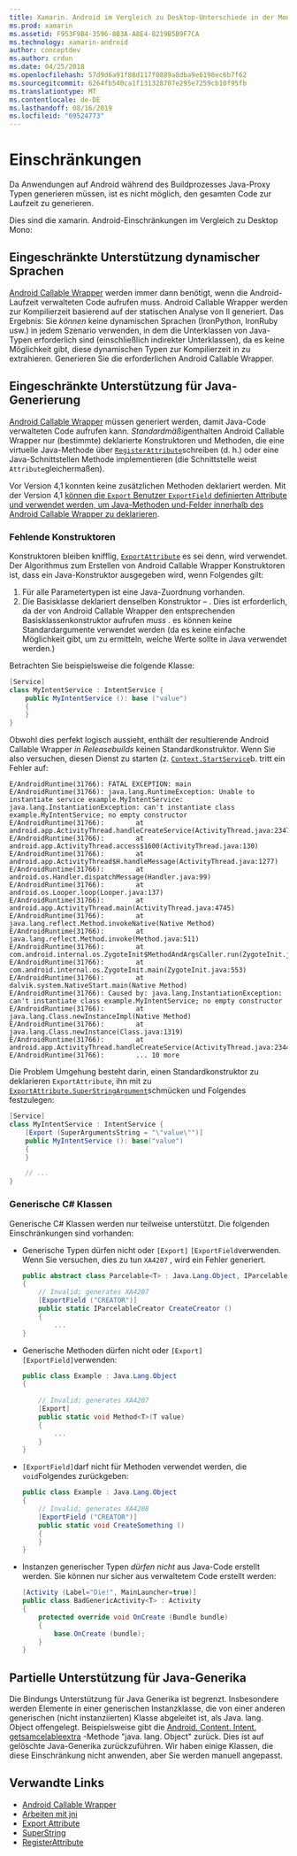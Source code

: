 ```yaml
---
title: Xamarin. Android im Vergleich zu Desktop-Unterschiede in der Mono-Laufzeit
ms.prod: xamarin
ms.assetid: F953F9B4-3596-8B3A-A8E4-8219B5B9F7CA
ms.technology: xamarin-android
author: conceptdev
ms.author: crdun
ms.date: 04/25/2018
ms.openlocfilehash: 57d9d6a91f88d117f0889a8dba9e6198ec6b7f62
ms.sourcegitcommit: 6264fb540ca1f131328707e295e7259cb10f95fb
ms.translationtype: MT
ms.contentlocale: de-DE
ms.lasthandoff: 08/16/2019
ms.locfileid: "69524773"
---
```

# <a name="limitations"></a>Einschränkungen

Da Anwendungen auf Android während des Buildprozesses Java-Proxy Typen generieren müssen, ist es nicht möglich, den gesamten Code zur Laufzeit zu generieren.

Dies sind die xamarin. Android-Einschränkungen im Vergleich zu Desktop Mono:

## <a name="limited-dynamic-language-support"></a>Eingeschränkte Unterstützung dynamischer Sprachen

 [Android Callable Wrapper](~/android/platform/java-integration/android-callable-wrappers.md) werden immer dann benötigt, wenn die Android-Laufzeit verwalteten Code aufrufen muss. Android Callable Wrapper werden zur Kompilierzeit basierend auf der statischen Analyse von Il generiert. Das Ergebnis: Sie *können* keine dynamischen Sprachen (IronPython, IronRuby usw.) in jedem Szenario verwenden, in dem die Unterklassen von Java-Typen erforderlich sind (einschließlich indirekter Unterklassen), da es keine Möglichkeit gibt, diese dynamischen Typen zur Kompilierzeit in zu extrahieren. Generieren Sie die erforderlichen Android Callable Wrapper.

## <a name="limited-java-generation-support"></a>Eingeschränkte Unterstützung für Java-Generierung

[Android Callable Wrapper](~/android/platform/java-integration/android-callable-wrappers.md) müssen generiert werden, damit Java-Code verwalteten Code aufrufen kann. *Standardmäßig*enthalten Android Callable Wrapper nur (bestimmte) deklarierte Konstruktoren und Methoden, die eine virtuelle Java-Methode über [`RegisterAttribute`](xref:Android.Runtime.RegisterAttribute)schreiben (d. h.) oder eine Java-Schnittstellen Methode implementieren (die Schnittstelle weist `Attribute`gleichermaßen).
  
Vor Version 4,1 konnten keine zusätzlichen Methoden deklariert werden. Mit der Version 4,1 [können die `Export` Benutzer `ExportField` definierten Attribute und verwendet werden, um Java-Methoden und-Felder innerhalb des Android Callable Wrapper zu deklarieren](~/android/platform/java-integration/working-with-jni.md).

### <a name="missing-constructors"></a>Fehlende Konstruktoren

Konstruktoren bleiben knifflig, [`ExportAttribute`](xref:Java.Interop.ExportAttribute) es sei denn, wird verwendet. Der Algorithmus zum Erstellen von Android Callable Wrapper Konstruktoren ist, dass ein Java-Konstruktor ausgegeben wird, wenn Folgendes gilt:

1. Für alle Parametertypen ist eine Java-Zuordnung vorhanden.
2. Die Basisklasse deklariert denselben Konstruktor &ndash; . Dies ist erforderlich, da der von Android Callable Wrapper den entsprechenden Basisklassenkonstruktor aufrufen *muss* . es können keine Standardargumente verwendet werden (da es keine einfache Möglichkeit gibt, um zu ermitteln, welche Werte sollte in Java verwendet werden.)

Betrachten Sie beispielsweise die folgende Klasse:

```csharp
[Service]
class MyIntentService : IntentService {
    public MyIntentService (): base ("value")
    {
    }
}
```

Obwohl dies perfekt logisch aussieht, enthält der resultierende Android Callable Wrapper *in Releasebuilds* keinen Standardkonstruktor. Wenn Sie also versuchen, diesen Dienst zu starten (z. [`Context.StartService`](xref:Android.Content.Context.StartService*)b. tritt ein Fehler auf:

```shell
E/AndroidRuntime(31766): FATAL EXCEPTION: main
E/AndroidRuntime(31766): java.lang.RuntimeException: Unable to instantiate service example.MyIntentService: java.lang.InstantiationException: can't instantiate class example.MyIntentService; no empty constructor
E/AndroidRuntime(31766):        at android.app.ActivityThread.handleCreateService(ActivityThread.java:2347)
E/AndroidRuntime(31766):        at android.app.ActivityThread.access$1600(ActivityThread.java:130)
E/AndroidRuntime(31766):        at android.app.ActivityThread$H.handleMessage(ActivityThread.java:1277)
E/AndroidRuntime(31766):        at android.os.Handler.dispatchMessage(Handler.java:99)
E/AndroidRuntime(31766):        at android.os.Looper.loop(Looper.java:137)
E/AndroidRuntime(31766):        at android.app.ActivityThread.main(ActivityThread.java:4745)
E/AndroidRuntime(31766):        at java.lang.reflect.Method.invokeNative(Native Method)
E/AndroidRuntime(31766):        at java.lang.reflect.Method.invoke(Method.java:511)
E/AndroidRuntime(31766):        at com.android.internal.os.ZygoteInit$MethodAndArgsCaller.run(ZygoteInit.java:786)
E/AndroidRuntime(31766):        at com.android.internal.os.ZygoteInit.main(ZygoteInit.java:553)
E/AndroidRuntime(31766):        at dalvik.system.NativeStart.main(Native Method)
E/AndroidRuntime(31766): Caused by: java.lang.InstantiationException: can't instantiate class example.MyIntentService; no empty constructor
E/AndroidRuntime(31766):        at java.lang.Class.newInstanceImpl(Native Method)
E/AndroidRuntime(31766):        at java.lang.Class.newInstance(Class.java:1319)
E/AndroidRuntime(31766):        at android.app.ActivityThread.handleCreateService(ActivityThread.java:2344)
E/AndroidRuntime(31766):        ... 10 more
```

Die Problem Umgehung besteht darin, einen Standardkonstruktor zu deklarieren `ExportAttribute`, ihn mit zu [`ExportAttribute.SuperStringArgument`](xref:Java.Interop.ExportAttribute.SuperArgumentsString)schmücken und Folgendes festzulegen: 

```csharp
[Service]
class MyIntentService : IntentService {
    [Export (SuperArgumentsString = "\"value\"")]
    public MyIntentService (): base("value")
    {
    }

    // ...
}
```


### <a name="generic-c-classes"></a>Generische C# Klassen

Generische C# Klassen werden nur teilweise unterstützt. Die folgenden Einschränkungen sind vorhanden:


- Generische Typen dürfen nicht oder `[Export]` `[ExportField`verwenden. Wenn Sie versuchen, dies zu tun `XA4207` , wird ein Fehler generiert.

    ```csharp
    public abstract class Parcelable<T> : Java.Lang.Object, IParcelable
    {
        // Invalid; generates XA4207
        [ExportField ("CREATOR")]
        public static IParcelableCreator CreateCreator ()
        {
            ...
    }
    ```

- Generische Methoden dürfen nicht oder `[Export]` `[ExportField]`verwenden:

    ```csharp
    public class Example : Java.Lang.Object
    {
        
        // Invalid; generates XA4207
        [Export]
        public static void Method<T>(T value)
        {
            ...
        }
    }
    ```

- `[ExportField]`darf nicht für Methoden verwendet werden, die `void`Folgendes zurückgeben:

    ```csharp
    public class Example : Java.Lang.Object
    {
        // Invalid; generates XA4208
        [ExportField ("CREATOR")]
        public static void CreateSomething ()
        {
        }
    }
    ```

- Instanzen generischer Typen _dürfen nicht_ aus Java-Code erstellt werden.
    Sie können nur sicher aus verwaltetem Code erstellt werden:

    ```csharp
    [Activity (Label="Die!", MainLauncher=true)]
    public class BadGenericActivity<T> : Activity
    {
        protected override void OnCreate (Bundle bundle)
        {
            base.OnCreate (bundle);
        }
    }
    ```

## <a name="partial-java-generics-support"></a>Partielle Unterstützung für Java-Generika

Die Bindungs Unterstützung für Java Generika ist begrenzt. Insbesondere werden Elemente in einer generischen Instanzklasse, die von einer anderen generischen (nicht instanziierten) Klasse abgeleitet ist, als Java. lang. Object offengelegt. Beispielsweise gibt die [Android. Content. Intent. getsamcelableextra](xref:Android.Content.Intent.GetParcelableExtra*) -Methode "java. lang. Object" zurück. Dies ist auf gelöschte Java-Generika zurückzuführen.
Wir haben einige Klassen, die diese Einschränkung nicht anwenden, aber Sie werden manuell angepasst.

## <a name="related-links"></a>Verwandte Links

- [Android Callable Wrapper](~/android/platform/java-integration/android-callable-wrappers.md)
- [Arbeiten mit jni](~/android/platform/java-integration/working-with-jni.md)
- [Export Attribute](xref:Java.Interop.ExportAttribute)
- [SuperString](xref:Java.Interop.ExportAttribute.SuperArgumentsString)
- [RegisterAttribute](xref:Android.Runtime.RegisterAttribute)
